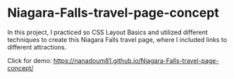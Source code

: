 # Niagara-Falls-travel-page-concept

In this project, I practiced so CSS Layout Basics and utilized different techniques to create this Niagara Falls travel page, where I included links to different attractions.

Click for demo: https://nanadoum81.github.io/Niagara-Falls-travel-page-concept/
